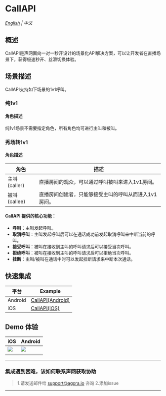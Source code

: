 # CallAPI

*[English](README.md) | 中文*

## 概述

CallAPI是声网面向一对一秒开设计的场景化API解决方案，可以让开发者在直播场景下，获得极速秒开、丝滑切换体验。

## 场景描述
CallAPI支持如下场景的1v1呼叫。

### 纯1v1
#### 角色描述
纯1v1场景不需要指定角色，所有角色均可进行主叫和被叫。

### 秀场转1v1

#### 角色描述

| 角色         | 描述                          |
|------------|-----------------------------|
| 主叫(caller) | 直播房间的观众，可以通过呼叫被叫来进入1v1房间。    |
| 被叫(callee) | 直播房间创建者，只能够接受主叫的呼叫从而进入1v1房间。 |

#### CallAPI 提供的核心功能：
- **呼叫**：主叫发起呼叫。
- **取消呼叫**：主叫发起呼叫后可以在通话成功前发起取消呼叫来中断当前的呼叫。
- **接受呼叫**：被叫在接收到主叫的呼叫请求后可以接受当次呼叫。
- **拒绝呼叫**：被叫在接收到主叫的呼叫请求后可以拒绝当次呼叫。
- **挂断**：主叫/被叫在通话中时可以发起挂断请求来中断本次通话。

## 快速集成


| 平台     | Example                   |
|---------|------------------------|
| Android | [CallAPI(Android)](Android) |
| iOS     | [CallAPI(iOS)](iOS)   |

## Demo 体验     

| iOS                                                                              | Android                                                                          |  
|----------------------------------------------------------------------------------|----------------------------------------------------------------------------------|
| ![](https://fullapp.oss-cn-beijing.aliyuncs.com/scenario_api/1v1_qrcode_ios.png?x-oss-process=image/resize,w_200) | ![](https://fullapp.oss-cn-beijing.aliyuncs.com/scenario_api/1v1_qrcode_android.png?x-oss-process=image/resize,w_200) |  
|                                                                                  |                                                                                  |  


---

### 集成遇到困难，该如何联系声网获取协助

> 1.请发送邮件给 [support@agora.io](mailto:support@agora.io) 咨询
> 2.添加issue

---
